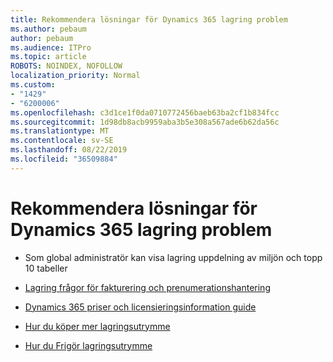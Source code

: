 ```yaml
---
title: Rekommendera lösningar för Dynamics 365 lagring problem
ms.author: pebaum
author: pebaum
ms.audience: ITPro
ms.topic: article
ROBOTS: NOINDEX, NOFOLLOW
localization_priority: Normal
ms.custom:
- "1429"
- "6200006"
ms.openlocfilehash: c3d1ce1f0da0710772456baeb63ba2cf1b834fcc
ms.sourcegitcommit: 1d98db8acb9959aba3b5e308a567ade6b62da56c
ms.translationtype: MT
ms.contentlocale: sv-SE
ms.lasthandoff: 08/22/2019
ms.locfileid: "36509884"
---
```

# <a name="recommend-solutions-for-dynamics-365-storage-issues"></a>Rekommendera lösningar för Dynamics 365 lagring problem

* Som global administratör kan visa lagring uppdelning av miljön och topp 10 tabeller

* [Lagring frågor för fakturering och prenumerationshantering](https://docs.microsoft.com/dynamics365/customer-engagement/admin/contact-information-microsoft-dynamics-365-online-billing-support)

* [Dynamics 365 priser och licensieringsinformation guide](https://dynamics.microsoft.com/pricing/)

* [Hur du köper mer lagringsutrymme](https://docs.microsoft.com/dynamics365/customer-engagement/admin/manage-storage#add-storage-to-dynamics-365-online)

* [Hur du Frigör lagringsutrymme](https://docs.microsoft.com/dynamics365/customer-engagement/admin/free-storage-space)
